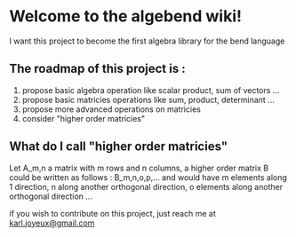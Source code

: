 # Welcome to the algebend wiki!
I want this project to become the first algebra library for the bend language

## The roadmap of this project is :

1. propose basic algebra operation like scalar product, sum of vectors ...
2. propose basic matricies operations like sum, product, determinant ...
3. propose more advanced operations on matricies
4. consider "higher order matricies"
## What do I call "higher order matricies"
Let A_m,n a matrix with m rows and n columns, a higher order matrix B could be written as follows : B_m,n,o,p,... and would have m elements along 1 direction, n along another orthogonal direction, o elements along another orthogonal direction ...

if you wish to contribute on this project, just reach me at karl.joyeux@gmail.com
